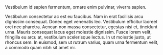 Vestibulum id sapien fermentum, ornare enim pulvinar, viverra sapien. 

Vestibulum consectetur ac est eu faucibus. Nam in erat facilisis arcu dignissim consequat. Donec eget venenatis leo. Vestibulum efficitur laoreet orci nec pharetra. Aenean non massa consectetur, egestas nisi et, tincidunt urna. Mauris consequat lacus eget molestie dignissim. Fusce lorem velit, fringilla eu arcu at, vestibulum scelerisque lectus. In ut molestie justo, ut rhoncus sem. In euismod, sem ut rutrum varius, quam urna fermentum velit, a commodo quam nibh sit amet mi. 